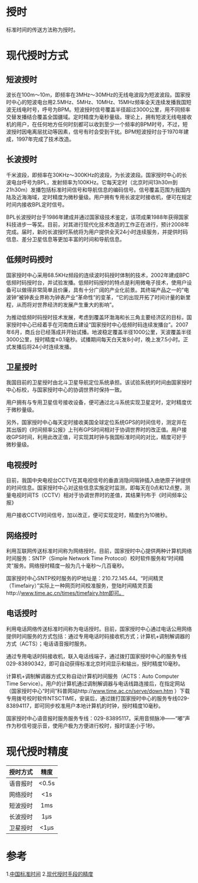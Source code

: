 # 授时
标准时间的传送方法称为授时。

# 现代授时方式
## 短波授时
波长在100m～10m，即频率在3MHz～30MHz的无线电波段为短波波段。国家授时中心的短波电台用2.5MHz、5MHz、10MHz、15MHz频率全天连续发播我国短波无线电时号，呼号为BPM。短波授时信号覆盖半径超过3000公里，用不同频率交替发播结合覆盖全国疆域。定时精度为毫秒量级。理论上，拥有短波无线电接收机的用户，在任何地方任何时刻都可以收到至少一个频率的BPM时号，不过，短波授时因电离层扰动等因素，信号有时会受到干扰。BPM短波授时台于1970年建成，1997年完成了技术改造。

## 长波授时
千米波段，即频率在30KHz～300KHz的波段，为长波波段。国家授时中心的长波电台呼号为BPL，发射频率为100KHz。它每天定时（北京时间13h30m到21h30m）发播包括标准时间信号和导航信息的编码信号。信号覆盖范围为我国内陆及近海海域，定时精度为微秒量级。用户拥有专用长波定时接收机，便可在规定时间内接收BPL定时信号。

BPL长波授时台于1986年建成并通过国家级技术鉴定，该项成果1988年获得国家科技进步一等奖。目前，对其进行现代化技术改造的工作正在进行，预计2008年完成。届时，新的长波授时系统将为用户提供全天24小时连续服务，并提供时码信息、差分卫星信息等更加丰富的时间和导航信息。

## 低频时码授时
国家授时中心采用68.5KHz频段的连续波时码授时体制的技术，2002年建成BPC低频时码授时台，并试验发播。低频时码授时的特点是利用微电子技术，使用户设备可以做得非常简单且价廉，具有十分广阔的产业化前景。其终端产品之一的“电波钟”被钟表业界称为钟表产业“革命性”的变革，“它的出现开拓了时间计量的新里程，从而将对世界经济的发展产生重大的影响”。

为推动低频时码授时技术发展，考虑到覆盖环渤海和长三角主要经济区的目标，国家授时中心已经着手在河南商丘建设“国家授时中心低频时码连续发播台”。2007年6月，商丘台已经落成并开始试播。地波稳定覆盖半径1000公里，天波覆盖半径3000公里，授时精度±0.1毫秒。试播期间每天白天发8小时，晚上发7.5小时。正式发播后将24小时连续发播。

## 卫星授时
我国目前的卫星授时由北斗卫星导航定位系统承担。该试验系统的时间由国家授时中心标校，与国家授时中心的协调世界时保持一致。

用户拥有与专用卫星信号接收设备，便可通过北斗系统实现卫星定时，定时精度优于微秒量级。

另外，国家授时中心每天定时接收美国全球定位系统GPS的时间信号，测定并在其出版的《时间频率公报》上刊布GPS时间相对于协调世界时的改正值。用户接收GPS时间，利用此改正值，可实现其时钟与我国标准时间的对比，精度可好于微秒量级。

## 电视授时
目前，我国中央电视台CCTV在其电视信号的垂直消隐间隔钟插入由铯原子钟提供的时间信息。国家授时中心对这些信息实施定时监测，即每天在0点和12点整，测量电视时间TS（CCTV）相对于协调世界时的差值，其结果刊布于《时间频率公报》

用户接收CCTV时间信号，加以改正，便可实现定时，精度约为10微秒。

## 网络授时
利用互联网传送标准时间称为网络授时。目前，国家授时中心提供两种计算机网络时间服务：SNTP（Simple Network Time Protocol）校时软件服务和“时间精灵”服务。网络授时精度一般为几十毫秒～几百毫秒。

国家授时中心SNTP校时服务的IP地址是：210.72.145.44。“时间精灵（Timefairy）”实际上一种网页时间校准服务，登陆时间精灵页面http://www.time.ac.cn/times/timefairy.htm即可。

## 电话授时
利用电话网络传送标准时间称为电话授时。目前，国家授时中心通过电话公用网络提供时间服务的方式包括：通过专用电话时码接收机方式；计算机+调制解调器的方式（ACTS）；电话语音报时服务。

通过专用电话时码接收机，联入电话线端子，通过拨打国家授时中心的服务专线029-83890342，即可自动获得标准北京时间显示和输出，授时精度10毫秒。

计算机+调制解调器方式又称自动计算机时间服务（ACTS：Auto Computer Time Service）。用户的计算机通过调制解调器与电话线路连接后，在指定网站（国家授时中心“时间”科普网站http://www.time.ac.cn/serve/down.htm ）下载专用拨号校时软件NTSCTIME，安装后，通过拨打国家授时中心的服务专线029-83894117，即可同步校准用户本地计算机的时钟，授时精度10毫秒。

国家授时中心语音报时服务服务专线：029-83895117。采用音频脉冲——“嘟”声作为秒信号提示音，使用户极为方便进行校时，报时误差小于1秒。

# 现代授时精度
|  授时方式   |  精度  |
|  :-----    | :----: |
|  语音报时   |  <0.5s |
|  网络授时   |  <1s   |
|  短波授时   |  1ms   |
|  长波授时   |  1μs   |
|  卫星授时   |  <1μs  |

# 参考
1.[中国标准时间](http://www.ntsc.ac.cn/kxcb/kpwz/201007/t20100716_2904131.html)
2.[现代授时手段的精度](http://www.ntsc.ac.cn/kxcb/kpwz/201009/t20100907_2946049.html)
